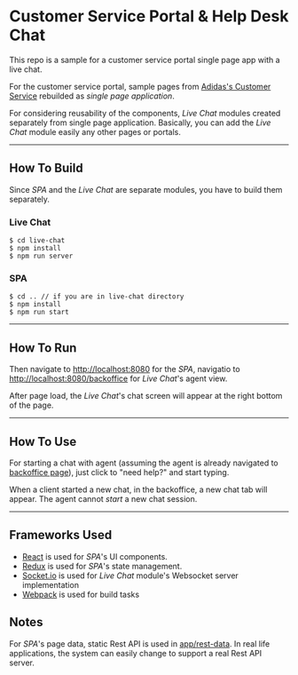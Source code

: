 Customer Service Portal & Help Desk Chat
===============

This repo is a sample for a customer service portal single page app with a live chat.

For the customer service portal, sample pages from [Adidas's Customer Service](http://www.adidas.com/us/customerservice) rebuilded as _single page application_.

For considering reusability of the components, _Live Chat_ modules created separately from single page application. Basically, you can add the _Live Chat_ module easily any other pages or portals.

---

## How To Build

Since _SPA_ and the _Live Chat_ are separate modules, you have to build them separately.

### Live Chat
```
$ cd live-chat
$ npm install
$ npm run server
```

### SPA
```
$ cd .. // if you are in live-chat directory
$ npm install
$ npm run start
```

---

## How To Run
Then navigate to [http://localhost:8080]() for the _SPA_, navigatio to [http://localhost:8080/backoffice]() for _Live Chat_'s agent view. 

After page load, the _Live Chat_'s chat screen will appear at the right bottom of the page. 

---

## How To Use
For starting a chat with agent (assuming the agent is already navigated to [backoffice page](http://localhost:8080/backoffice)), just click to "need help?" and start typing.

When a client started a new chat, in the backoffice, a new chat tab will appear. The agent cannot *start* a new chat session.

---

## Frameworks Used
- [React](https://facebook.github.io/react/) is used for _SPA_'s UI components. 
- [Redux](http://redux.js.org/) is used for _SPA_'s state management.
- [Socket.io](http://socket.io/) is used for _Live Chat_ module's Websocket server implementation
- [Webpack](https://webpack.js.org) is used for build tasks

## Notes
For _SPA_'s page data, static Rest API is used in [app/rest-data](). In real life applications, the system can easily change to support a real Rest API server. 